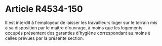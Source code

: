 # Article R4534-150

  
Il est interdit à l'employeur de laisser les travailleurs loger sur le terrain mis à sa disposition par le maître d'ouvrage, à moins que les logements occupés présentent des garanties d'hygiène correspondant au moins à celles prévues par la présente section.